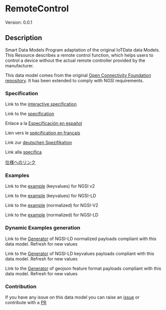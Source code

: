 # RemoteControl
Version: 0.0.1

## Description 

Smart Data Models Program adaptation of the original IoTData data Models. This Resource describes a remote control function, which helps users to control a device without the actual remote controller provided by the manufacturer.

This data model comes from the original [Open Connectivity Foundation repository](https://github.com/openconnectivityfoundation/IoTDataModels). It has been extended to comply with NGSI requirements.
### Specification

Link to the [interactive specification](https://swagger.lab.fiware.org/?url=https://smart-data-models.github.io/dataModel.OCF/RemoteControl/swagger.yaml)

Link to the [specification](https://github.com/smart-data-models/dataModel.OCF/blob/master/RemoteControl/doc/spec.md)

Enlace a la [Especificación en español](https://github.com/smart-data-models/dataModel.OCF/blob/master/RemoteControl/doc/spec_ES.md)

Lien vers le [spécification en français](https://github.com/smart-data-models/dataModel.OCF/blob/master/RemoteControl/doc/spec_FR.md)

Link zur [deutschen Spezifikation](https://github.com/smart-data-models/dataModel.OCF/blob/master/RemoteControl/doc/spec_DE.md)

Link alla [specifica](https://github.com/smart-data-models/dataModel.OCF/blob/master/RemoteControl/doc/spec_IT.md)

[仕様へのリンク](https://github.com/smart-data-models/dataModel.OCF/blob/master/RemoteControl/doc/spec_JA.md)
### Examples

Link to the [example](https://smart-data-models.github.io/dataModel.OCF/RemoteControl/examples/example.json) (keyvalues) for NGSI v2

Link to the [example](https://smart-data-models.github.io/dataModel.OCF/RemoteControl/examples/example.jsonld) (keyvalues) for NGSI-LD

Link to the [example](https://smart-data-models.github.io/dataModel.OCF/RemoteControl/examples/example-normalized.json) (normalized) for NGSI-V2

Link to the [example](https://smart-data-models.github.io/dataModel.OCF/RemoteControl/examples/example-normalized.jsonld) (normalized) for NGSI-LD
### Dynamic Examples generation

Link to the [Generator](https://smartdatamodels.org/extra/ngsi-ld_generator.php?schemaUrl=https://raw.githubusercontent.com/smart-data-models/dataModel.OCF/master/RemoteControl/schema.json&email=info@smartdatamodels.org) of NGSI-LD normalized payloads compliant with this data model. Refresh for new values

Link to the [Generator](https://smartdatamodels.org/extra/ngsi-ld_generator_keyvalues.php?schemaUrl=https://raw.githubusercontent.com/smart-data-models/dataModel.OCF/master/RemoteControl/schema.json&email=info@smartdatamodels.org) of NGSI-LD keyvalues payloads compliant with this data model. Refresh for new values

Link to the [Generator](https://smartdatamodels.org/extra/geojson_features_generator.php?schemaUrl=https://raw.githubusercontent.com/smart-data-models/dataModel.OCF/master/RemoteControl/schema.json&email=info@smartdatamodels.org) of geojson feature format payloads compliant with this data model. Refresh for new values
### Contribution

 If you have any issue on this data model you can raise an [issue](https://github.com/smart-data-models/dataModel.OCF/issues)  or contribute with a [PR](https://github.com/smart-data-models/dataModel.OCF/pulls)